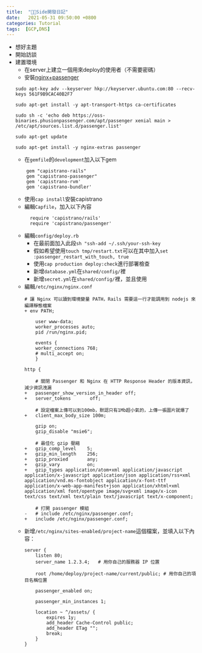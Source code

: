 ```yaml
---
title:  "Side開發日記"
date:   2021-05-31 09:50:00 +0800
categories: Tutorial
tags:  [GCP,DNS]
--- 
```

- 想好主題
- 開始訪談
- 建置環境
    - 在server上建立一個用來deploy的使用者（不需要密碼）
    - 安裝[nginx+passenger](https://www.phusionpassenger.com/library/install/nginx/install/oss/)
    ```
    sudo apt-key adv --keyserver hkp://keyserver.ubuntu.com:80 --recv-keys 561F9B9CAC40B2F7

    sudo apt-get install -y apt-transport-https ca-certificates

    sudo sh -c 'echo deb https://oss-binaries.phusionpassenger.com/apt/passenger xenial main > /etc/apt/sources.list.d/passenger.list'

    sudo apt-get update

    sudo apt-get install -y nginx-extras passenger

    ```
    - 在`gemfile`的`development`加入以下gem
    ```
        gem "capistrano-rails"
        gem "capistrano-passenger"
        gem 'capistrano-rvm'
        gem 'capistrano-bundler'
    ```
    - 使用`cap install`安裝capistrano
    - 編輯`Capfile`，加入以下內容
        ```
          require 'capistrano/rails'
          require 'capistrano/passenger'
        ```
    - 編輯`config/deploy.rb`
        - 在最前面加入此段`sh "ssh-add ~/.ssh/your-ssh-key`
        - 假如希望使用`touch tmp/restart.txt`可以在其中加入`set :passenger_restart_with_touch, true`
        - 使用`cap production deploy:check`進行部署檢查
        - 新增`database.yml`在`shared/config/`裡
        - 新增`secret.yml`在`shared/config/`裡，並且使用
    - 編輯`/etc/nginx/nginx.conf`
        ```
        # 讓 Nginx 可以讀到環境變量 PATH，Rails 需要這一行才能調用到 nodejs 來編譯靜態檔案
        + env PATH;

            user www-data;
            worker_processes auto;
            pid /run/nginx.pid;

            events {
            worker_connections 768;
            # multi_accept on;
            }

        http {

            # 關閉 Passenger 和 Nginx 在 HTTP Response Header 的版本資訊，減少資訊洩漏
        +   passenger_show_version_in_header off;
        +   server_tokens       off;

            # 設定檔案上傳可以到100mb，默認只有1Mb超小氣的，上傳一張圖片就爆了
        +   client_max_body_size 100m;

            gzip on;
            gzip_disable "msie6";

            # 最佳化 gzip 壓縮
        +   gzip_comp_level    5;
        +   gzip_min_length    256;
        +   gzip_proxied       any;
        +   gzip_vary          on;
        +   gzip_types application/atom+xml application/javascript application/x-javascript application/json application/rss+xml application/vnd.ms-fontobject application/x-font-ttf application/x-web-app-manifest+json application/xhtml+xml application/xml font/opentype image/svg+xml image/x-icon text/css text/xml text/plain text/javascript text/x-component;

            # 打開 passenger 模組
        -   # include /etc/nginx/passenger.conf;
        +   include /etc/nginx/passenger.conf;
        ```
    - 新增`/etc/nginx/sites-enabled/project-name`這個檔案，並填入以下內容：
        ```
        server {
            listen 80;
            server_name 1.2.3.4;   # 用你自己的服務器 IP 位置

            root /home/deploy/project-name/current/public; # 用你自己的項目名稱位置

            passenger_enabled on;

            passenger_min_instances 1;

            location ~ ^/assets/ {
                expires 1y;
                add_header Cache-Control public;
                add_header ETag "";
                break;
            }
        }
        ```